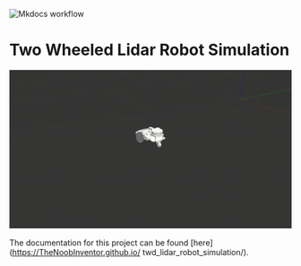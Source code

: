 ![Mkdocs workflow](https://github.com/TheNoobInventor/twd_lidar_robot_simulation/actions/workflows/.github/workflows/main.yml/badge.svg)
# Two Wheeled Lidar Robot Simulation

<p align='center'>
    <img src='./docs/sim.gif'>
</p>

The documentation for this project can be found [here](https://TheNoobInventor.github.io/ twd_lidar_robot_simulation/).


